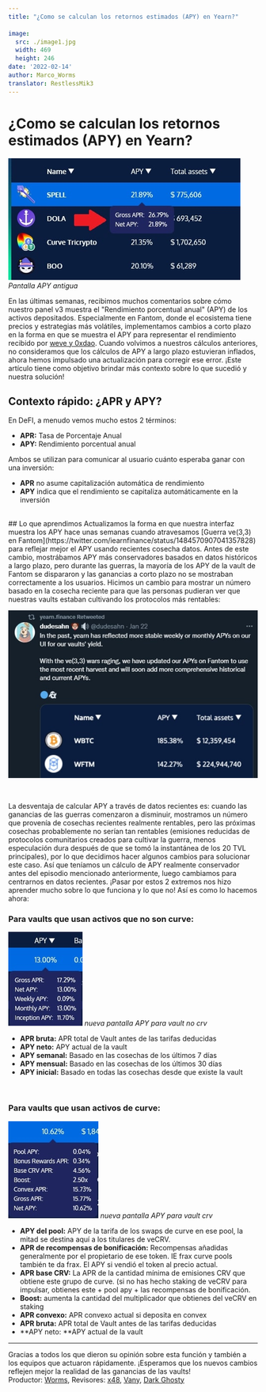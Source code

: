 ```yaml
---
title: "¿Como se calculan los retornos estimados (APY) en Yearn?"

image:
  src: ./image1.jpg
  width: 469
  height: 246
date: '2022-02-14'
author: Marco_Worms
translator: RestlessMik3
---
```

# ¿Como se calculan los retornos estimados (APY) en Yearn?

![](./image1.jpg?w=469&h=246)
*Pantalla APY antigua*
</br>


En las últimas semanas, recibimos muchos comentarios sobre cómo nuestro panel v3 muestra el "Rendimiento porcentual anual" (APY) de los activos depositados. Especialmente en Fantom, donde el ecosistema tiene precios y estrategias más volátiles, implementamos cambios a corto plazo en la forma en que se muestra el APY para representar el rendimiento recibido por [weve y 0xdao](https://twitter.com/iearnfinance/status/1484570907041357828). Cuando volvimos a nuestros cálculos anteriores, no consideramos que los cálculos de APY a largo plazo estuvieran inflados, ahora hemos impulsado una actualización para corregir ese error. ¡Este artículo tiene como objetivo brindar más contexto sobre lo que sucedió y nuestra solución!
</br>

## Contexto rápido: ¿APR y APY?
En DeFI, a menudo vemos mucho estos 2 términos:
* **APR:** Tasa de Porcentaje Anual
* **APY:** Rendimiento porcentual anual  

Ambos se utilizan para comunicar al usuario cuánto esperaba ganar con una inversión:

* **APR** no asume capitalización automática de rendimiento
* **APY** indica que el rendimiento se capitaliza automáticamente en la inversión
</br>
## Lo que aprendimos
Actualizamos la forma en que nuestra interfaz muestra los APY hace unas semanas cuando atravesamos [Guerra ve(3,3) en Fantom](https://twitter.com/iearnfinance/status/1484570907041357828) para reflejar mejor el APY usando recientes cosecha datos. Antes de este cambio, mostrábamos APY más conservadores basados en datos históricos a largo plazo, pero durante las guerras, la mayoría de los APY de la vault de Fantom se dispararon y las ganancias a corto plazo no se mostraban correctamente a los usuarios. Hicimos un cambio para mostrar un número basado en la cosecha reciente para que las personas pudieran ver que nuestras vaults estaban cultivando los protocolos más rentables:

![](./image2.jpg?w=591&h=397)

</br>

La desventaja de calcular APY a través de datos recientes es: cuando las ganancias de las guerras comenzaron a disminuir, mostramos un número que provenía de cosechas recientes realmente rentables, pero las próximas cosechas probablemente no serían tan rentables (emisiones reducidas de protocolos comunitarios creados para cultivar la guerra, menos especulación dura después de que se tomó la instantánea de los 20 TVL principales), por lo que decidimos hacer algunos cambios para solucionar este caso.
Así que teníamos un cálculo de APY realmente conservador antes del episodio mencionado anteriormente, luego cambiamos para centrarnos en datos recientes. ¡Pasar por estos 2 extremos nos hizo aprender mucho sobre lo que funciona y lo que no! Así es como lo hacemos ahora:
</br>
### Para vaults que usan activos que no son curve:

![](./image3.jpg?w=150&h=190)
*nueva pantalla APY para vault no crv*
</br>

* **APR bruta:** APR total de Vault antes de las tarifas deducidas
* **APY neto:** APY actual de la vault
* **APY semanal:** Basado en las cosechas de los últimos 7 días
* **APY mensual:** Basado en las cosechas de los últimos 30 días
* **APY inicial:** Basado en todas las cosechas desde que existe la vault

</br>

### Para vaults que usan activos de curve:

![](./image4.jpg?w=182&h=196)
*nueva pantalla APY para vault crv*
</br>

* **APY del pool:** APY de la tarifa de los swaps de curve en ese pool, la mitad se destina aquí a los titulares de veCRV.
* **APR de recompensas de bonificación:** Recompensas añadidas generalmente por el propietario de ese token. IE frax curve pools también te da frax. El APY si vendió el token al precio actual.
* **APR base CRV:** La APR de la cantidad mínima de emisiones CRV que obtiene este grupo de curve. (si no has hecho staking de veCRV para impulsar, obtienes este + pool apy + las recompensas de bonificación.
* **Boost:** aumenta la cantidad del multiplicador que obtienes del veCRV en staking
* **APR convexo:** APR convexo actual si deposita en convex
* **APR bruta:** APR total de Vault antes de las tarifas deducidas
* **APY neto: **APY actual de la vault

---

Gracias a todos los que dieron su opinión sobre esta función y también a los equipos que actuaron rápidamente. ¡Esperamos que los nuevos cambios reflejen mejor la realidad de las ganancias de las vaults!
</br>
Productor: [Worms](https://twitter.com/MarcoWorms), Revisores: [x48](https://twitter.com/x48_crypto), [Vany](https://twitter.com/vannny365), [Dark Ghosty](https://github.com/DarkGhost7)
